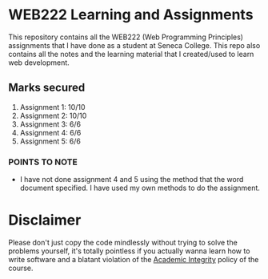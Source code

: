 # WEB222 Learning and Assignments
This repository contains all the WEB222 (Web Programming Principles) assignments that I have done as a student at Seneca College. This repo also contains all the notes and the learning material that I created/used to learn web development.

## Marks secured
1. Assignment 1: 10/10
2. Assignment 2: 10/10
3. Assignment 3: 6/6
4. Assignment 4: 6/6
5. Assignment 5: 6/6

### POINTS TO NOTE
- I have not done assignment 4 and 5 using the method that the word document specified. I have used my own methods to do the assignment.

# Disclaimer
Please don't just copy the code mindlessly without trying to solve the problems yourself, it's totally pointless if you actually wanna learn how to write software and a blatant violation of the [Academic Integrity](https://www.senecacollege.ca/about/policies/academic-integrity-policy.html) policy of the course.
